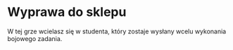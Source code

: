 # Wyprawa do sklepu
W tej grze wcielasz się w studenta, który zostaje wysłany wcelu wykonania bojowego zadania. 
